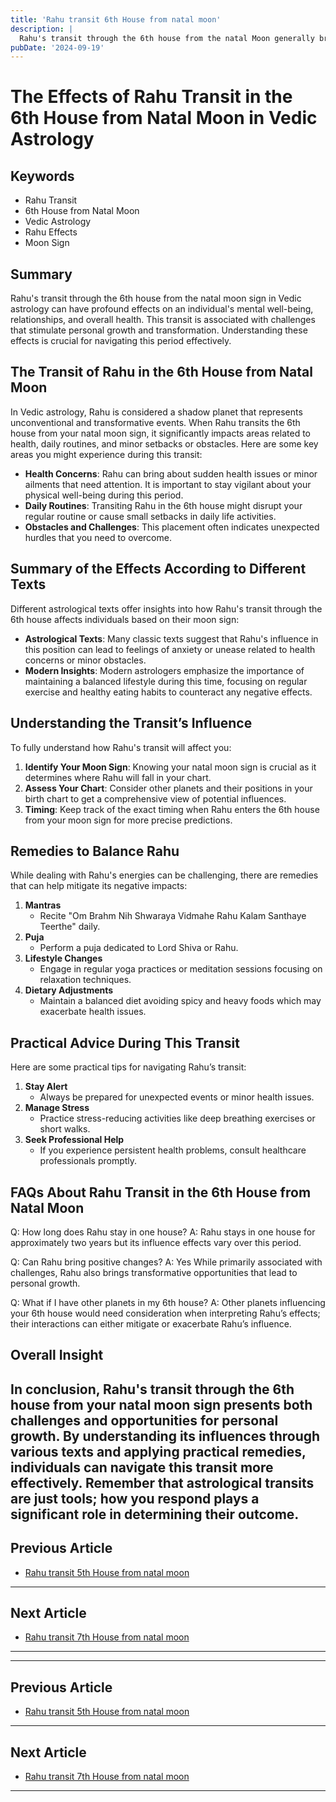 ```yaml
---
title: 'Rahu transit 6th House from natal moon'
description: |
  Rahu's transit through the 6th house from the natal Moon generally brings relief from difficulties, improved health, and financial gains. The individual may overcome enemies, enjoy better relationships, and experience overall well-being.
pubDate: '2024-09-19'
---
```


# The Effects of Rahu Transit in the 6th House from Natal Moon in Vedic Astrology

## Keywords
- Rahu Transit
- 6th House from Natal Moon
- Vedic Astrology
- Rahu Effects
- Moon Sign

## Summary
Rahu's transit through the 6th house from the natal moon sign in Vedic astrology can have profound effects on an individual's mental well-being, relationships, and overall health. This transit is associated with challenges that stimulate personal growth and transformation. Understanding these effects is crucial for navigating this period effectively.

## The Transit of Rahu in the 6th House from Natal Moon

In Vedic astrology, Rahu is considered a shadow planet that represents unconventional and transformative events. When Rahu transits the 6th house from your natal moon sign, it significantly impacts areas related to health, daily routines, and minor setbacks or obstacles. Here are some key areas you might experience during this transit:

- **Health Concerns**: Rahu can bring about sudden health issues or minor ailments that need attention. It is important to stay vigilant about your physical well-being during this period.
- **Daily Routines**: Transiting Rahu in the 6th house might disrupt your regular routine or cause small setbacks in daily life activities.
- **Obstacles and Challenges**: This placement often indicates unexpected hurdles that you need to overcome.

## Summary of the Effects According to Different Texts

Different astrological texts offer insights into how Rahu's transit through the 6th house affects individuals based on their moon sign:

- **Astrological Texts**: Many classic texts suggest that Rahu's influence in this position can lead to feelings of anxiety or unease related to health concerns or minor obstacles.
- **Modern Insights**: Modern astrologers emphasize the importance of maintaining a balanced lifestyle during this time, focusing on regular exercise and healthy eating habits to counteract any negative effects.

## Understanding the Transit’s Influence

To fully understand how Rahu's transit will affect you:

1. **Identify Your Moon Sign**: Knowing your natal moon sign is crucial as it determines where Rahu will fall in your chart.
2. **Assess Your Chart**: Consider other planets and their positions in your birth chart to get a comprehensive view of potential influences.
3. **Timing**: Keep track of the exact timing when Rahu enters the 6th house from your moon sign for more precise predictions.

## Remedies to Balance Rahu

While dealing with Rahu's energies can be challenging, there are remedies that can help mitigate its negative impacts:

1. **Mantras**
   - Recite "Om Brahm Nih Shwaraya Vidmahe Rahu Kalam Santhaye Teerthe" daily.
2. **Puja**
   - Perform a puja dedicated to Lord Shiva or Rahu.
3. **Lifestyle Changes**
   - Engage in regular yoga practices or meditation sessions focusing on relaxation techniques.
4. **Dietary Adjustments**
   - Maintain a balanced diet avoiding spicy and heavy foods which may exacerbate health issues.

## Practical Advice During This Transit

Here are some practical tips for navigating Rahu’s transit:

1. **Stay Alert**
   - Always be prepared for unexpected events or minor health issues.
2. **Manage Stress**
   - Practice stress-reducing activities like deep breathing exercises or short walks.
3. **Seek Professional Help**
   - If you experience persistent health problems, consult healthcare professionals promptly.

## FAQs About Rahu Transit in the 6th House from Natal Moon

Q: How long does Rahu stay in one house?
A: Rahu stays in one house for approximately two years but its influence effects vary over this period.

Q: Can Rahu bring positive changes?
A: Yes While primarily associated with challenges, Rahu also brings transformative opportunities that lead to personal growth.

Q: What if I have other planets in my 6th house?
A: Other planets influencing your 6th house would need consideration when interpreting Rahu’s effects; their interactions can either mitigate or exacerbate Rahu’s influence.

## Overall Insight

In conclusion, Rahu's transit through the 6th house from your natal moon sign presents both challenges and opportunities for personal growth. By understanding its influences through various texts and applying practical remedies, individuals can navigate this transit more effectively. Remember that astrological transits are just tools; how you respond plays a significant role in determining their outcome.
---

## Previous Article
- [Rahu transit 5th House from natal moon](200805_Rahu_transit_5th_House_from_natal_moon.md)

---

## Next Article
- [Rahu transit 7th House from natal moon](200807_Rahu_transit_7th_House_from_natal_moon.md)

---
---

## Previous Article
- [Rahu transit 5th House from natal moon](200805_Rahu_transit_5th_House_from_natal_moon.md)

---

## Next Article
- [Rahu transit 7th House from natal moon](200807_Rahu_transit_7th_House_from_natal_moon.md)

---
